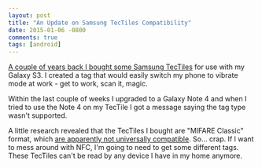 ```yaml
---
layout: post
title: "An Update on Samsung TecTiles Compatibility"
date: 2015-01-06 -0800
comments: true
tags: [android]
---
```

[A couple of years back I bought some Samsung TecTiles](/archive/2012/07/17/quick-overview-of-samsung-tectiles.aspx) for use with my Galaxy S3. I created a tag that would easily switch my phone to vibrate mode at work - get to work, scan it, magic.

Within the last couple of weeks I upgraded to a Galaxy Note 4 and when I tried to use the Note 4 on my TecTile I got a message saying the tag type wasn't supported.

A little research revealed that the TecTiles I bought are "MIFARE Classic" format, which [are apparently not universally compatible](http://www.andytags.com/nfc-tags-compatibility-issues.html#.VKwTyivF8k0). So... crap. If I want to mess around with NFC, I'm going to need to get some different tags. These TecTiles can't be read by any device I have in my home anymore.
